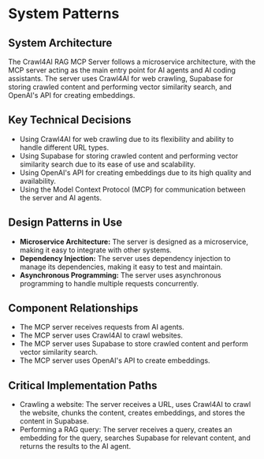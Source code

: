 # System Patterns

## System Architecture

The Crawl4AI RAG MCP Server follows a microservice architecture, with the MCP server acting as the main entry point for AI agents and AI coding assistants. The server uses Crawl4AI for web crawling, Supabase for storing crawled content and performing vector similarity search, and OpenAI's API for creating embeddings.

## Key Technical Decisions

*   Using Crawl4AI for web crawling due to its flexibility and ability to handle different URL types.
*   Using Supabase for storing crawled content and performing vector similarity search due to its ease of use and scalability.
*   Using OpenAI's API for creating embeddings due to its high quality and availability.
*   Using the Model Context Protocol (MCP) for communication between the server and AI agents.

## Design Patterns in Use

*   **Microservice Architecture:** The server is designed as a microservice, making it easy to integrate with other systems.
*   **Dependency Injection:** The server uses dependency injection to manage its dependencies, making it easy to test and maintain.
*   **Asynchronous Programming:** The server uses asynchronous programming to handle multiple requests concurrently.

## Component Relationships

*   The MCP server receives requests from AI agents.
*   The MCP server uses Crawl4AI to crawl websites.
*   The MCP server uses Supabase to store crawled content and perform vector similarity search.
*   The MCP server uses OpenAI's API to create embeddings.

## Critical Implementation Paths

*   Crawling a website: The server receives a URL, uses Crawl4AI to crawl the website, chunks the content, creates embeddings, and stores the content in Supabase.
*   Performing a RAG query: The server receives a query, creates an embedding for the query, searches Supabase for relevant content, and returns the results to the AI agent.
